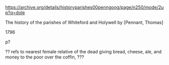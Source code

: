 
https://archive.org/details/historyparishes00penngoog/page/n250/mode/2up?q=dole

The history of the parishes of Whiteford and Holywell
by [Pennant, Thomas]

1796

p?

?? refs to  nearest female relative of the dead giving bread, cheese, ale, and money to the poor over the coffin, ???



